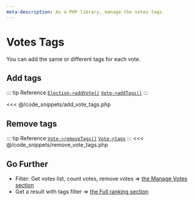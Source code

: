 ```yaml
---
meta-description: As a PHP library, manage the votes tags.
---
```

# Votes Tags

You can add the same or different tags for each vote.

## Add tags
::: tip Reference
[`Election->addVote()`](/api-reference/Election%20Class/Election--addVote()) 
[`Vote->addTags()`](/api-reference/Vote%20Class/Vote--addTags())
:::

<<< @/code_snippets/add_vote_tags.php

## Remove tags

::: tip Reference
[`Vote->removeTags()`](/api-reference/Vote%20Class/Vote--removeTags()) 
[`Vote->tags`](/api-reference/Vote%20Class/Vote--tags)
:::
<<< @/code_snippets/remove_vote_tags.php

## Go Further

* Filter: Get votes list, count votes, remove votes => [the Manage Votes section](/book/3.AsPhpLibrary/5.Votes/3.ManageVotes.md)
* Get a result with tags filter => [the Full ranking section](/book/3.AsPhpLibrary/6.Results/2.FullRanking.md)
